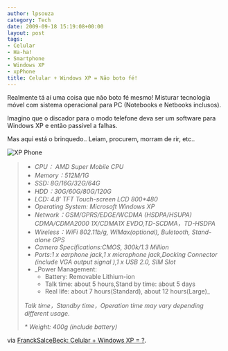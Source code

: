 ```yaml
---
author: lpsouza
category: Tech
date: 2009-09-18 15:19:08+00:00
layout: post
tags:
- Celular
- Ha-ha!
- Smartphone
- Windows XP
- xpPhone
title: Celular + Windows XP = Não boto fé!
---
```


Realmente tá aí uma coisa que não boto fé mesmo! Misturar tecnologia móvel com sistema operacional para PC (Notebooks e Netbooks inclusos).

Imagino que o discador para o modo telefone deva ser um software para Windows XP e então passível a falhas.

Mas aqui está o brinquedo.. Leiam, procurem, morram de rir, etc..

![XP Phone](https://luizsouza.com.br/wp-content/upload/2009/09/XPPhone.jpg)

> * _CPU： AMD Super Mobile CPU_
> * _Memory：512M/1G_
> * _SSD: 8G/16G/32G/64G_
> * _HDD：30G/60G/80G/120G_
> * _LCD: 4.8&#8242; TFT Touch-screen LCD 800*480_
> * _Operating System: Microsoft Windows XP_
> * _Network：GSM/GPRS/EDGE/WCDMA (HSDPA/HSUPA) CDMA/CDMA2000 1X/CDMA1X EVDO,TD-SCDMA，TD-HSDPA_
> * _Wireless：WiFi 802.11b/g, WiMax(optional), Buletooth, Stand-alone GPS_
> * _Camera Specifications:CMOS, 300k/1.3 Million_
> * _Ports:1 x earphone jack,1 x microphone jack,Docking Connector (include VGA output signal ),1 x USB 2.0, SIM Slot_
> * _Power Management:
>   * Battery: Removable Lithium-ion
>   * Talk time: about 5 hours,Stand by time: about 5 days
>   * Real life: about 7 hours(Standard), about 12 hours(Large)_
>
> _Talk time，Standby time，Operation time may vary depending different usage._
>
> _* Weight: 400g (include battery)_

via [FranckSalceBeck: Celular + Windows XP = ?](http://francksalcebeck.blogspot.com/2009/09/celular-windows-xp.html).